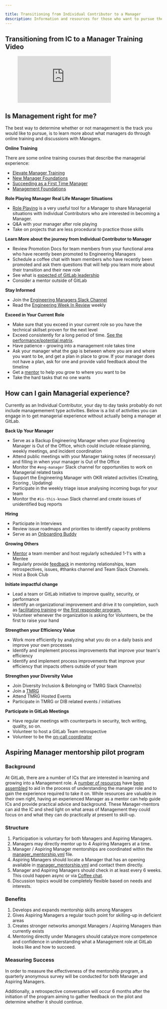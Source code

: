 ```yaml
---

title: Transitioning from Individual Contributor to a Manager
description: Information and resources for those who want to pursue the management track
---
```








## Transitioning from IC to a Manager Training Video

<figure class="video_container">
  <iframe src="https://www.youtube.com/embed/Zeull-tdy6o" frameborder="0" allowfullscreen="true"> </iframe>
</figure>


## Is Management right for me?

The best way to determine whether or not management is the track you would like to pursue, is to learn more about what managers do through online training and discussions with Managers.

**Online Training**

There are some online training courses that describe the managerial experience:

* [Elevate Manager Training](/handbook/people-group/learning-and-development/elevate/)
* [New Manager Foundations](https://www.linkedin.com/learning/new-manager-foundations-2?u=2255073)
* [Succeeding as a First Time Manager](https://www.linkedin.com/learning/succeeding-as-a-first-time-tech-manager?u=2255073)
* [Management Foundations](https://www.linkedin.com/learning/management-foundations-5/managing-performance-problems?u=2255073)

**Role Playing Manager Real Life Manager Situations**

* [Role Playing](https://www.linkedin.com/learning/search?keywords=teaching%20with%20role%20playing&u=2255073) is a very useful tool for a Manager to share Managerial situations with Individual Contributors who are interested in becoming a Manager.
* Q&A with your manager after role playing
* Take on projects that are less procedural to practice those skills

**Learn More about the journey from Individual Contributor to Manager**

* Review Promotion Docs for team members from your functional area who have recently been promoted to Engineering Managers
* Schedule a coffee chat with team members who have recently been promoted and ask them questions that will help you learn more about their transition and their new role
* See what is [expected of GitLab leadership](/handbook/company/structure/#management-group)
* Consider a mentor outside of GitLab

**Stay Informed**

* Join the [Engineering Managers Slack Channel](https://gitlab.slack.com/archives/C9X79MNJ3)
* Read the [Engineering Week In Review](https://docs.google.com/document/d/1GQbnOP_lr9KVMVaBQx19WwKITCmh7H3YlgO-XqVwv0M/edit) weekly

**Exceed in Your Current Role**

* Make sure that you exceed in your current role so you have the technical skillset proven for the next level
* Exceed consistently for a long period of time. [See the performance/potential matrix](/handbook/people-group/talent-assessment/#the-performancepotential-matrix).
* Have patience - growing into a management role takes time
* Ask your manager what the gap is between where you are and where you want to be, and get a plan in place to grow. If your manager does not have a plan, ask for one and provide valid feedback about the timeline
* Get a [mentor](/handbook/people-group/learning-and-development/mentor/) to help you grow to where you want to be
* Take the hard tasks that no one wants

## How can I gain Managerial experience?

Currently as an Individual Contributor, your day to day tasks probably do not include managemement type activities. Below is a list of activities you can engage in to get managerial experience without actually being a manager at GitLab.

**Back Up Your Manager**

* Serve as a Backup Engineering Manager when your Engineering Manager is Out of the Office, which could include release planning, weekly meetings, and incident coordination
* Attend public meetings with your Manager taking notes (if necessary) and filling in when your manager is Out of the Office
* Monitor the `#eng-manager` Slack channel for opportunities to work on Managerial related tasks
* Support the Engineering Manager with OKR related activities (Creating, Scoring , Updating)
* Participate in the weekly triage issue analysing incoming bugs for your team
* Monitor the `#is-this-known` Slack channel and create issues of unidentified bug reports

**Hiring**

* Participate in Interviews
* Review issue roadmaps and priorities to identify capacity problems
* Serve as an [Onboarding Buddy](/handbook/people-group/general-onboarding/onboarding-buddies/)

**Growing Others**

* [Mentor](https://www.linkedin.com/learning/mentoring-others/mentoring-others?u=2255073) a team member and host regularly scheduled 1-1's with a Mentee
* Regularly provide [feedback](/handbook/people-group/guidance-on-feedback/) in mentoring relationships, team retrospectives, issues, #thanks channel and Team Slack Channels.
* Host a Book Club

**Initiate impactful change**

* Lead a team or GitLab initiative to improve quality, security, or performance
* Identify an organizational improvement and drive it to completion, such as [facilitating training](https://gitlab.com/gitlab-com/www-gitlab-com/-/issues/7048) or [the first responder program.](https://gitlab.com/gitlab-com/www-gitlab-com/-/issues/7831)
* Volunteer whenever the organization is asking for Volunteers, be the first to raise your hand

**Strengthen your Efficiency Value**

* Work more efficiently by analyzing what you do on a daily basis and improve your own processes
* Identify and implement process improvements that improve your team's efficiency
* Identify and implement process improvements that improve your efficiency that impacts others outside of your team

**Strengthen your Diversity Value**

* Join Diversity Inclusion & Belonging or TMRG Slack Channel(s)
* Join a [TMRG](/handbook/company/culture/inclusion/erg-guide/)
* Attend TMRG Hosted Events
* Participate in TMRG or DIB related events / initiatives

**Participate in GitLab Meetings**

* Have regular meetings with counterparts in security, tech writing, quality, so on.
* Volunteer to host a GitLab Team retrospective
* Volunteer to be the [on-call coordinator](/handbook/engineering/development/processes/Infra-Dev-Escalation/process.html#coordinator)

## Aspiring Manager mentorship pilot program

### Background

At GitLab, there are a number of ICs that are interested in learning and growing into a Management role.
A [number of resources](/handbook/engineering/development/dev/training/ic-to-manager/) have [been assembled](https://gitlab.com/gitlab-org/ci-cd/package-stage/package/-/issues/15) to aid in the process of understanding the manager role and to gain the experience required to take it on.
While resources are valuable in their own right, having an experienced Manager as a mentor can help guide ICs and provide practical advice and background. These Manager-mentors can aid the IC and shed light on what areas of Management they could focus on and what they can do practically at present to skill-up.

### Structure

1. Participation is voluntary for both Managers and Aspiring Managers.
1. Managers may directly mentor up to 4 Aspiring Managers at a time.
1. Manager / Aspiring Manager mentorships are coordinated within the [manager_mentorship.yml](/data/manager_mentorship.yml) file.
1. Aspiring Managers should locate a Manager that has an opening available in [manager_mentorship.yml](/data/manager_mentorship.yml) and contact them directly.
1. Manager and Aspiring Managers should check in at least every 6 weeks. This could happen async or via [Coffee chat](/handbook/company/culture/all-remote/informal-communication/#coffee-chats).
1. Discussion topics would be completely flexible based on needs and interests.


### Benefits

1. Develops and expands mentorship skills among Managers
1. Gives Aspiring Managers a regular touch point for skilling-up in deficient areas
1. Creates stronger networks amongst Managers / Aspiring Managers than currently exists
1. Mentoring directly under Managers should catalyze more competence and confidence in understanding what a Management role at GitLab looks like and how to succeed.

### Measuring Success

In order to measure the effectiveness of the mentorship program, a quarterly anonymous survey will be conducted for both Manager and Aspiring Managers.

Additionally, a retrospective conversation will occur 6 months after the initiation of the program aiming to gather feedback on the pilot and determine whether it should continue.
